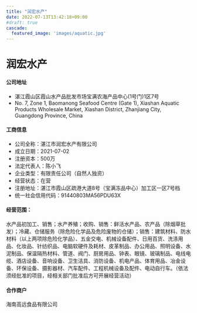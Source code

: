 ```yaml
---
title: "润宏水产"
date: 2022-07-13T13:42:18+09:00
#draft: true
cascade:
  featured_image: 'images/aquatic.jpg'
---
```

# 润宏水产

#### 公司地址

- 湛江霞山区霞山水产品批发市场宝满农海产品中心(1号门)1区7号
- No. 7, Zone 1, Baomanong Seafood Centre (Gate 1), Xiashan Aquatic Products Wholesale Market, Xiashan District, Zhanjiang City, Guangdong Province, China

#### 工商信息

- 公司全称：湛江市润宏水产有限公司
- 成立日期：2021-07-02
- 注册资本：500万
- 法定代表人：陈小飞
- 企业类型：有限责任公司（自然人独资）
- 经营状态：在营
- 注册地址：湛江市霞山区疏港大道8号（宝满冻品中心）加工区一区7号档
- 统一社会信用代码：91440803MA56PDU63X

#### 经营范围：
水产品初加工、销售；水产养殖；收购、销售：鲜活水产品、农产品（除烟草批发）；冷藏、仓储服务（除危险化学品及危险废物的仓储）；销售：建筑材料、防水材料（以上两项除危险化学品）、五金交电、机械设备配件、日用百货、洗涤用品、化妆品、针纺织品、电脑软硬件及耗材、皮革制品、办公用品、照明设备、水泥制品、保温隔热材料、管道、阀门、厨房用品、钟表、眼镜、玻璃制品、电线电缆、酒店设备、音响设备、卫生洁具、消防设备、机电产品、体育用品、冶金设备、环保设备、摄影器材、汽车配件、工程机械设备及配件、电动自行车。（依法须经批准的项目，经相关部门批准后方可开展经营活动）


#### 合作商户
海南高远食品有限公司


